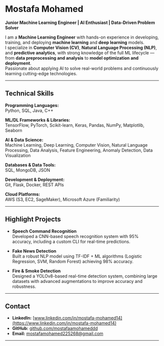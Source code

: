 # Mostafa Mohamed

**Junior Machine Learning Engineer | AI Enthusiast | Data-Driven Problem Solver**

I am a **Machine Learning Engineer** with hands-on experience in developing, training, and deploying **machine learning** and **deep learning** models.  
I specialize in **Computer Vision (CV)**, **Natural Language Processing (NLP)**, and **predictive analytics**, with strong knowledge of the full ML lifecycle — from **data preprocessing and analysis** to **model optimization and deployment**.  
Passionate about applying AI to solve real-world problems and continuously learning cutting-edge technologies.

---

## Technical Skills

**Programming Languages:**  
Python, SQL, Java, C++

**ML/DL Frameworks & Libraries:**  
TensorFlow, PyTorch, Scikit-learn, Keras, Pandas, NumPy, Matplotlib, Seaborn

**AI & Data Science:**  
Machine Learning, Deep Learning, Computer Vision, Natural Language Processing, Data Analysis, Feature Engineering, Anomaly Detection, Data Visualization

**Databases & Data Tools:**  
SQL, MongoDB, JSON

**Development & Deployment:**  
Git, Flask, Docker, REST APIs

**Cloud Platforms:**  
AWS (S3, EC2, SageMaker), Microsoft Azure (Familiarity)

---

## Highlight Projects

- **Speech Command Recognition**  
  Developed a CNN-based speech recognition system with 95% accuracy, including a custom CLI for real-time predictions.

- **Fake News Detection**  
  Built a robust NLP model using TF-IDF + ML algorithms (Logistic Regression, SVM, Random Forest) achieving 98% accuracy.

- **Fire & Smoke Detection**  
  Designed a YOLOv8-based real-time detection system, combining large datasets with advanced augmentations to improve accuracy and robustness.

---

##  Contact

* **LinkedIn:** [www.linkedin.com/in/mostafa-mohamed14](https://www.linkedin.com/in/mostafa-mohamed14)  
* **GitHub:** [github.com/mostafaamohameddd](https://github.com/mostafaamohameddd)  
* **Email:** [mostafamohamed225268@gmail.com](mailto:mostafamohamed225268@gmail.com)  

---
